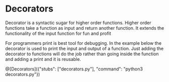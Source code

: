 # Decorators

Decorator is a syntactic sugar for higher order functions. Higher order functions take a function as input and return another function. It extends the functionality of the input function for fun and profit

For programmers print is best tool for debugging. In the example below the decorator is used to print the input and output of a function. Just adding the decorator to functions will do the job rather than going inside the function and adding a print and it is reusable.

@[Decorators]({"stubs": ["decorators.py"], "command": "python3 decorators.py"})
